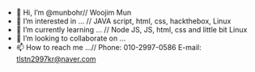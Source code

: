 - 👋 Hi, I’m @munbohr// Woojim Mun
- 👀 I’m interested in ... // JAVA script, html, css, hackthebox, Linux
- 🌱 I’m currently learning ... // Node JS, JS, html, css and little bit Linux
- 💞️ I’m looking to collaborate on ...
- 📫 How to reach me ...// Phone: 010-2997-0586 E-mail: tlstn2997kr@naver.com

<!---
munbohr/munbohr is a ✨ special ✨ repository because its `README.md` (this file) appears on your GitHub profile.
You can click the Preview link to take a look at your changes.
--->
